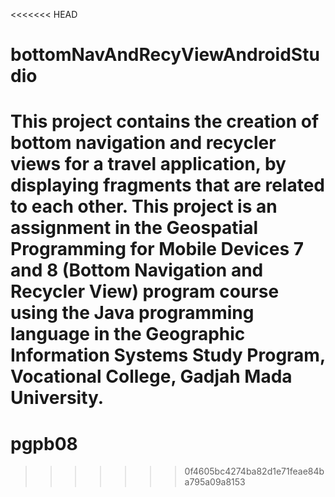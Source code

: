 <<<<<<< HEAD
# bottomNavAndRecyViewAndroidStudio
This project contains the creation of bottom navigation and recycler views for a travel application, by displaying fragments that are related to each other.
This project is an assignment in the Geospatial Programming for Mobile Devices 7 and 8 (Bottom Navigation and Recycler View) program course using the Java programming language in the Geographic Information Systems Study Program, Vocational College, Gadjah Mada University.
=======
# pgpb08
>>>>>>> 0f4605bc4274ba82d1e71feae84ba795a09a8153
